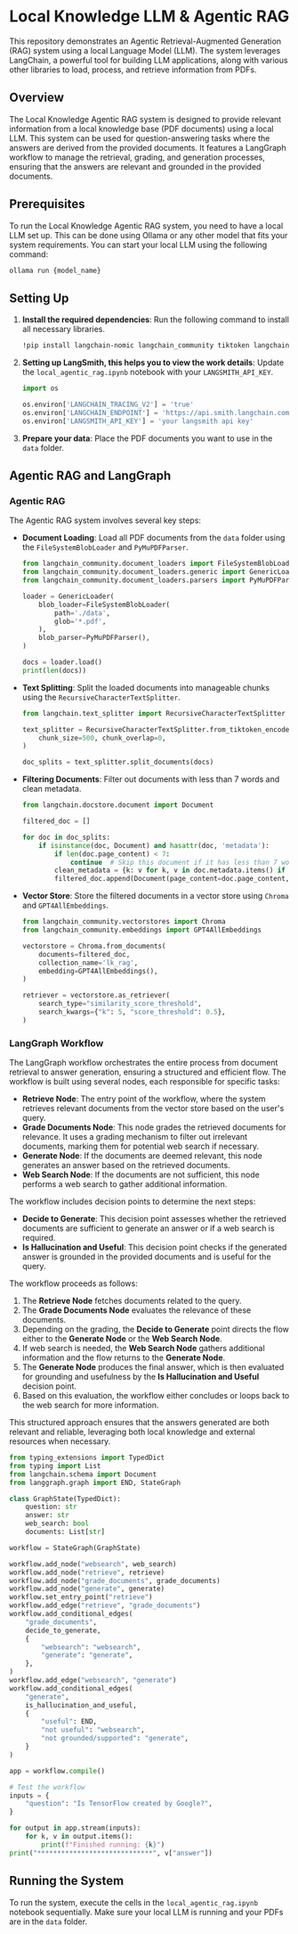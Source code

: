 
# Local Knowledge LLM & Agentic RAG

This repository demonstrates an Agentic Retrieval-Augmented Generation (RAG) system using a local Language Model (LLM). The system leverages LangChain, a powerful tool for building LLM applications, along with various other libraries to load, process, and retrieve information from PDFs.

## Overview

The Local Knowledge Agentic RAG system is designed to provide relevant information from a local knowledge base (PDF documents) using a local LLM. This system can be used for question-answering tasks where the answers are derived from the provided documents. It features a LangGraph workflow to manage the retrieval, grading, and generation processes, ensuring that the answers are relevant and grounded in the provided documents.

## Prerequisites

To run the Local Knowledge Agentic RAG system, you need to have a local LLM set up. This can be done using Ollama or any other model that fits your system requirements. You can start your local LLM using the following command:

```sh
ollama run {model_name}
```

## Setting Up

1. **Install the required dependencies**: Run the following command to install all necessary libraries.

    ```sh
    !pip install langchain-nomic langchain_community tiktoken langchainhub chromadb langchain langgraph tavily-python gpt4all firecrawl-py pymupdf langchain-ollama
    ```

2. **Setting up LangSmith, this helps you to view the work details**: Update the `local_agentic_rag.ipynb` notebook with your `LANGSMITH_API_KEY`.

    ```python
    import os

    os.environ['LANGCHAIN_TRACING_V2'] = 'true'
    os.environ['LANGCHAIN_ENDPOINT'] = 'https://api.smith.langchain.com'
    os.environ['LANGSMITH_API_KEY'] = 'your langsmith api key'
    ```

3. **Prepare your data**: Place the PDF documents you want to use in the `data` folder.

## Agentic RAG and LangGraph

### Agentic RAG

The Agentic RAG system involves several key steps:

- **Document Loading**: Load all PDF documents from the `data` folder using the `FileSystemBlobLoader` and `PyMuPDFParser`.
  
  ```python
  from langchain_community.document_loaders import FileSystemBlobLoader
  from langchain_community.document_loaders.generic import GenericLoader
  from langchain_community.document_loaders.parsers import PyMuPDFParser

  loader = GenericLoader(
      blob_loader=FileSystemBlobLoader(
          path='./data',
          glob='*.pdf',
      ),
      blob_parser=PyMuPDFParser(),
  )

  docs = loader.load()
  print(len(docs))
  ```

- **Text Splitting**: Split the loaded documents into manageable chunks using the `RecursiveCharacterTextSplitter`.

  ```python
  from langchain.text_splitter import RecursiveCharacterTextSplitter

  text_splitter = RecursiveCharacterTextSplitter.from_tiktoken_encoder(
      chunk_size=500, chunk_overlap=0,
  )

  doc_splits = text_splitter.split_documents(docs)
  ```

- **Filtering Documents**: Filter out documents with less than 7 words and clean metadata.

  ```python
  from langchain.docstore.document import Document

  filtered_doc = []

  for doc in doc_splits:
      if isinstance(doc, Document) and hasattr(doc, 'metadata'):
          if len(doc.page_content) < 7:
              continue  # Skip this document if it has less than 7 words
          clean_metadata = {k: v for k, v in doc.metadata.items() if isinstance(v, (str, int, float, bool))}
          filtered_doc.append(Document(page_content=doc.page_content, metadata=clean_metadata))
  ```

- **Vector Store**: Store the filtered documents in a vector store using `Chroma` and `GPT4AllEmbeddings`.

  ```python
  from langchain_community.vectorstores import Chroma
  from langchain_community.embeddings import GPT4AllEmbeddings

  vectorstore = Chroma.from_documents(
      documents=filtered_doc,
      collection_name='lk_rag',
      embedding=GPT4AllEmbeddings(),
  )

  retriever = vectorstore.as_retriever(
      search_type="similarity_score_threshold",
      search_kwargs={"k": 5, "score_threshold": 0.5},
  )
  ```

### LangGraph Workflow

The LangGraph workflow orchestrates the entire process from document retrieval to answer generation, ensuring a structured and efficient flow. The workflow is built using several nodes, each responsible for specific tasks:

- **Retrieve Node**: The entry point of the workflow, where the system retrieves relevant documents from the vector store based on the user's query.
- **Grade Documents Node**: This node grades the retrieved documents for relevance. It uses a grading mechanism to filter out irrelevant documents, marking them for potential web search if necessary.
- **Generate Node**: If the documents are deemed relevant, this node generates an answer based on the retrieved documents.
- **Web Search Node**: If the documents are not sufficient, this node performs a web search to gather additional information.

The workflow includes decision points to determine the next steps:
- **Decide to Generate**: This decision point assesses whether the retrieved documents are sufficient to generate an answer or if a web search is required.
- **Is Hallucination and Useful**: This decision point checks if the generated answer is grounded in the provided documents and is useful for the query.

The workflow proceeds as follows:
1. The **Retrieve Node** fetches documents related to the query.
2. The **Grade Documents Node** evaluates the relevance of these documents.
3. Depending on the grading, the **Decide to Generate** point directs the flow either to the **Generate Node** or the **Web Search Node**.
4. If web search is needed, the **Web Search Node** gathers additional information and the flow returns to the **Generate Node**.
5. The **Generate Node** produces the final answer, which is then evaluated for grounding and usefulness by the **Is Hallucination and Useful** decision point.
6. Based on this evaluation, the workflow either concludes or loops back to the web search for more information.

This structured approach ensures that the answers generated are both relevant and reliable, leveraging both local knowledge and external resources when necessary.

```python
from typing_extensions import TypedDict
from typing import List
from langchain.schema import Document
from langgraph.graph import END, StateGraph

class GraphState(TypedDict):
    question: str
    answer: str
    web_search: bool
    documents: List[str]

workflow = StateGraph(GraphState)

workflow.add_node("websearch", web_search)
workflow.add_node("retrieve", retrieve)
workflow.add_node("grade_documents", grade_documents)
workflow.add_node("generate", generate)
workflow.set_entry_point("retrieve")
workflow.add_edge("retrieve", "grade_documents")
workflow.add_conditional_edges(
    "grade_documents",
    decide_to_generate,
    {
        "websearch": "websearch",
        "generate": "generate",
    },
)
workflow.add_edge("websearch", "generate")
workflow.add_conditional_edges(
    "generate",
    is_hallucination_and_useful,
    {
        "useful": END,
        "not useful": "websearch",
        "not grounded/supported": "generate",
    }
)

app = workflow.compile()

# Test the workflow
inputs = {
    "question": "Is TensorFlow created by Google?",
}

for output in app.stream(inputs):
    for k, v in output.items():
        print(f"Finished running: {k}")
print("*****************************", v["answer"])
```

## Running the System

To run the system, execute the cells in the `local_agentic_rag.ipynb` notebook sequentially. Make sure your local LLM is running and your PDFs are in the `data` folder.

```
